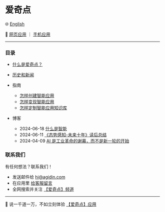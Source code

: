 # 爱奇点

🌐 [English](./_enus.md)

<!-- 🌎 待定 -->

🚀 [网页应用](https://u.agidin.com) ｜ [手机应用](https://links.agidin.com)

---

### 目录

- [什么是爱奇点？](./about/whitepaper/_zhcn.md)
- [历史和新闻](./news/_zhcn.md)
- 指南

  - [怎样创建智能应用](./howto/how_to_create_aipp/_zhcn.md)
  - [怎样变现智能应用](./howto/how_to_monetize_aipp/_zhcn.md)
  - [怎样定制智能应用知识库](./howto/how_to_customize_aipp_files/_zhcn.md)

- 博客

  - 2024-06-18 [什么是智能](./blog/20240618-intelligence/_zhcn.md)
  - 2024-06-11 [《态势感知-未来十年》读后总结](./blog/20240611-path-to-agi/_zhcn.md)
  - 2024-04-09 [AI 是工业革命的谢幕，而不是新一轮的开始](./blog/20240409-AI是工业革命的谢幕/_zhcn.md)

  <!-- - 规则
  - [使用协议](./rules/terms_of_use/_zhcn.md)
  - [隐私政策](./rules/privacy_policy/_zhcn.md)
  - [社区准则](./rules/community_guidelines/_zhcn.md) -->

### 联系我们

有任何想法？联系我们！

- 发送邮件给 [hi@agidin.com](mailto:hi@agidin.com)
- 在应用里 [给客服留言](https://csr.爱奇点.com)
- 全网搜索并关注 [【爱奇点】频道](https://links.爱奇点.com)

---

🚀 说一千道一万，不如立刻体验 [【爱奇点】应用](https://u.爱奇点.com)

<!-- ✨ 爱奇点源自 [远近星空](https://yuanjinx.com) -->

